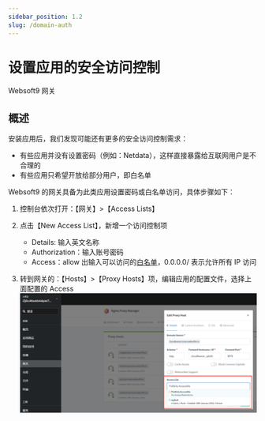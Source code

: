 ```yaml
---
sidebar_position: 1.2
slug: /domain-auth
---
```


# 设置应用的安全访问控制

Websoft9 网关

## 概述

安装应用后，我们发现可能还有更多的安全访问控制需求：

- 有些应用并没有设置密码（例如：Netdata），这样直接暴露给互联网用户是不合理的
- 有些应用只希望开放给部分用户，即白名单

Websoft9 的网关具备为此类应用设置密码或白名单访问，具体步骤如下：

1. 控制台依次打开：【网关】>【Access Lists】

2. 点击【New Access List】，新增一个访问控制项

   - Details: 输入英文名称
   - Authorization：输入账号密码
   - Access：allow 出输入可以访问的[白名单](https://nginx.org/en/docs/http/ngx_http_access_module.html#allow)，0.0.0.0/ 表示允许所有 IP 访问

3. 转到网关的：【Hosts】>【Proxy Hosts】项，编辑应用的配置文件，选择上面配置的 Access
   ![设置 Access](./assets/websoft9-gateway-setaccess.png)
